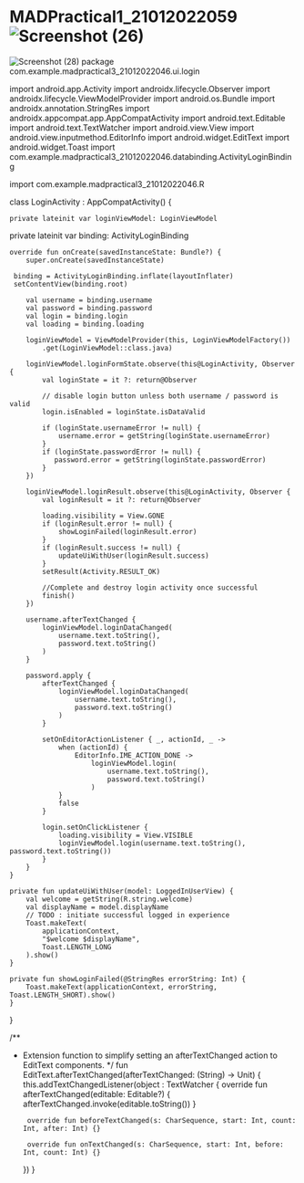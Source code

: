 # MADPractical1_21012022059![Screenshot (26)](https://user-images.githubusercontent.com/80378007/183340722-452d783c-4a71-4fa2-aced-01d1fde6ce98.png)
![Screenshot (28)](https://user-images.githubusercontent.com/80378007/183343576-06869971-a5b0-4cc4-b0e4-bc129963a379.png)
package com.example.madpractical3_21012022046.ui.login

import android.app.Activity
import androidx.lifecycle.Observer
import androidx.lifecycle.ViewModelProvider
import android.os.Bundle
import androidx.annotation.StringRes
import androidx.appcompat.app.AppCompatActivity
import android.text.Editable
import android.text.TextWatcher
import android.view.View
import android.view.inputmethod.EditorInfo
import android.widget.EditText
import android.widget.Toast
import com.example.madpractical3_21012022046.databinding.ActivityLoginBinding

import com.example.madpractical3_21012022046.R

class LoginActivity : AppCompatActivity() {

    private lateinit var loginViewModel: LoginViewModel
private lateinit var binding: ActivityLoginBinding

    override fun onCreate(savedInstanceState: Bundle?) {
        super.onCreate(savedInstanceState)

     binding = ActivityLoginBinding.inflate(layoutInflater)
     setContentView(binding.root)

        val username = binding.username
        val password = binding.password
        val login = binding.login
        val loading = binding.loading

        loginViewModel = ViewModelProvider(this, LoginViewModelFactory())
            .get(LoginViewModel::class.java)

        loginViewModel.loginFormState.observe(this@LoginActivity, Observer {
            val loginState = it ?: return@Observer

            // disable login button unless both username / password is valid
            login.isEnabled = loginState.isDataValid

            if (loginState.usernameError != null) {
                username.error = getString(loginState.usernameError)
            }
            if (loginState.passwordError != null) {
               password.error = getString(loginState.passwordError)
            }
        })

        loginViewModel.loginResult.observe(this@LoginActivity, Observer {
            val loginResult = it ?: return@Observer

            loading.visibility = View.GONE
            if (loginResult.error != null) {
                showLoginFailed(loginResult.error)
            }
            if (loginResult.success != null) {
                updateUiWithUser(loginResult.success)
            }
            setResult(Activity.RESULT_OK)

            //Complete and destroy login activity once successful
            finish()
        })

        username.afterTextChanged {
            loginViewModel.loginDataChanged(
                username.text.toString(),
                password.text.toString()
            )
        }

        password.apply {
            afterTextChanged {
                loginViewModel.loginDataChanged(
                    username.text.toString(),
                    password.text.toString()
                )
            }

            setOnEditorActionListener { _, actionId, _ ->
                when (actionId) {
                    EditorInfo.IME_ACTION_DONE ->
                        loginViewModel.login(
                            username.text.toString(),
                            password.text.toString()
                        )
                }
                false
            }

            login.setOnClickListener {
                loading.visibility = View.VISIBLE
                loginViewModel.login(username.text.toString(), password.text.toString())
            }
        }
    }

    private fun updateUiWithUser(model: LoggedInUserView) {
        val welcome = getString(R.string.welcome)
        val displayName = model.displayName
        // TODO : initiate successful logged in experience
        Toast.makeText(
            applicationContext,
            "$welcome $displayName",
            Toast.LENGTH_LONG
        ).show()
    }

    private fun showLoginFailed(@StringRes errorString: Int) {
        Toast.makeText(applicationContext, errorString, Toast.LENGTH_SHORT).show()
    }
}

/**
 * Extension function to simplify setting an afterTextChanged action to EditText components.
 */
fun EditText.afterTextChanged(afterTextChanged: (String) -> Unit) {
    this.addTextChangedListener(object : TextWatcher {
        override fun afterTextChanged(editable: Editable?) {
            afterTextChanged.invoke(editable.toString())
        }

        override fun beforeTextChanged(s: CharSequence, start: Int, count: Int, after: Int) {}

        override fun onTextChanged(s: CharSequence, start: Int, before: Int, count: Int) {}
    })
}
